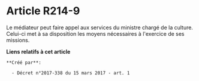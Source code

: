 # Article R214-9

Le médiateur peut faire appel aux services du ministre chargé de la culture. Celui-ci met à sa disposition les moyens
nécessaires à l'exercice de ses missions.

**Liens relatifs à cet article**

	**Créé par**:

	  - Décret n°2017-338 du 15 mars 2017 - art. 1

